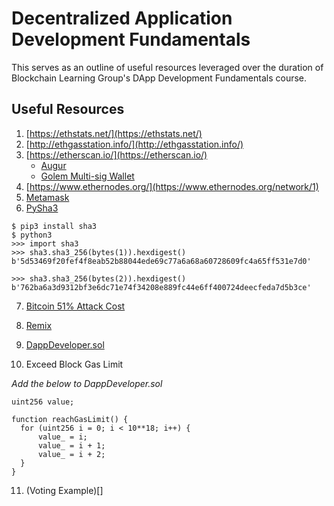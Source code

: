 # Decentralized Application Development Fundamentals
This serves as an outline of useful resources leveraged over the duration of Blockchain Learning Group's DApp Development Fundamentals course.

## Useful Resources
1. [https://ethstats.net/](https://ethstats.net/)
2. [http://ethgasstation.info/](http://ethgasstation.info/)
3. [https://etherscan.io/](https://etherscan.io/)
    * [Augur](https://etherscan.io/token/REP#readContract)
    * [Golem Multi-sig Wallet](https://etherscan.io/address/0x7da82c7ab4771ff031b66538d2fb9b0b047f6cf9#code)
4. [https://www.ethernodes.org/](https://www.ethernodes.org/network/1)
5. [Metamask](https://chrome.google.com/webstore/detail/metamask/nkbihfbeogaeaoehlefnkodbefgpgknn?hl=en)
6. [PySha3](https://pypi.python.org/pypi/pysha3)
```
$ pip3 install sha3
$ python3
>>> import sha3
>>> sha3.sha3_256(bytes(1)).hexdigest()
b'5d53469f20fef4f8eab52b88044ede69c77a6a68a60728609fc4a65ff531e7d0'

>>> sha3.sha3_256(bytes(2)).hexdigest()
b'762ba6a3d9312bf3e6dc71e74f34208e889fc44e6ff400724deecfeda7d5b3ce'
```
7. [Bitcoin 51% Attack Cost](https://gobitcoin.io/tools/cost-51-attack/)
8. [Remix](https://ethereum.github.io/browser-solidity/)

9. [DappDeveloper.sol](https://github.com/Blockchain-Learning-Group/dapp-fundamentals/blob/master/contracts/DappDeveloper.sol)

10. Exceed Block Gas Limit

_Add the below to DappDeveloper.sol_

```
uint256 value;

function reachGasLimit() {
  for (uint256 i = 0; i < 10**18; i++) {
      value_ = i;
      value_ = i + 1;
      value_ = i + 2;
  }
}
```
11. (Voting Example)[]
